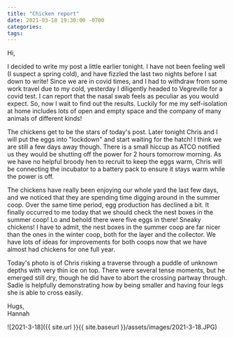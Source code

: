 ```yaml
---
title: "Chicken report"
date: 2021-03-18 19:30:00 -0700
categories:
tags:
---
```


Hi,

I decided to write my post a little earlier tonight. I have not been feeling well (I suspect a spring cold), and have fizzled the last two nights before I sat down to write! Since we are in covid times, and I had to withdraw from some work travel due to my cold, yesterday I diligently headed to Vegreville for a covid test. I can report that the nasal swab feels as peculiar as you would expect. So, now I wait to find out the results. Luckily for me my self-isolation at home includes lots of open and empty space and the company of many animals of different kinds!

The chickens get to be the stars of today's post. Later tonight Chris and I will put the eggs into "lockdown" and start waiting for the hatch! I think we are still a few days away though. There is a small hiccup as ATCO notified us they would be shutting off the power for 2 hours tomorrow morning. As we have no helpful broody hen to recruit to keep the eggs warm, Chris will be connecting the incubator to a battery pack to ensure it stays warm while the power is off.

The chickens have really been enjoying our whole yard the last few days, and we noticed that they are spending time digging around in the summer coop. Over the same time period, egg production has declined a bit. It finally occurred to me today that we should check the nest boxes in the summer coop! Lo and behold there were five eggs in there! Sneaky chickens! I have to admit, the nest boxes in the summer coop are far nicer than the ones in the winter coop, both for the layer and the collector. We have lots of ideas for improvements for both coops now that we have almost had chickens for one full year.

Today's photo is of Chris risking a traverse through a puddle of unknown depths with very thin ice on top. There were several tense moments, but he emerged still dry, though he did have to abort the crossing partway through. Sadie is helpfully demonstrating how by being smaller and having four legs she is able to cross easily.

Hugs,<br />
Hannah

![2021-3-18]({{ site.url }}{{ site.baseurl }}/assets/images/2021-3-18.JPG)